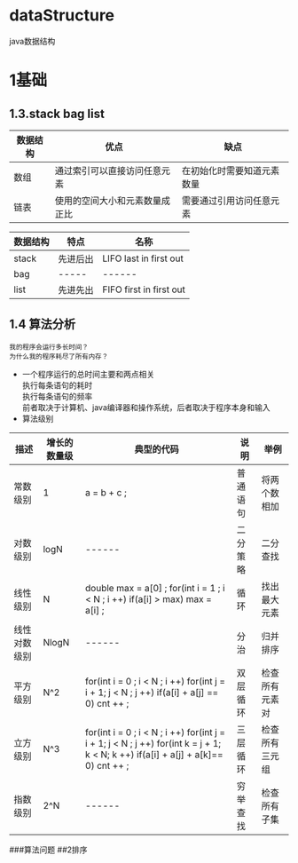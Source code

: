 # dataStructure
java数据结构  
# 1基础  
## 1.3.stack  bag list

|数据结构| 优点|缺点|  
|-----|-----|------| 
|数组|通过索引可以直接访问任意元素|在初始化时需要知道元素数量|  
|链表|使用的空间大小和元素数量成正比|需要通过引用访问任意元素|

|数据结构| 特点|名称|  
|-----|-----|------| 
|stack|先进后出|LIFO last in first out| 
|bag|-----|------| 
|list|先进先出|FIFO first in first out| 

## 1.4 算法分析  
    我的程序会运行多长时间？
    为什么我的程序耗尽了所有内存？

   - 一个程序运行的总时间主要和两点相关  
       执行每条语句的耗时  
       执行每条语句的频率  
       前者取决于计算机、java编译器和操作系统，后者取决于程序本身和输入  
   - 算法级别  
   
   |描述|增长的数量级|典型的代码| 说明|举例|  
   |-----|-----|------|-----|-----|  
   |常数级别|1| a = b + c ;| 普通语句 |将两个数相加|  
   |对数级别|logN|------|二分策略|二分查找|  
   |线性级别|N|double max = a[0] ;  for(int i = 1 ; i < N ; i ++)  if(a[i] > max) max = a[i] ;|循环|找出最大元素|  
   |线性对数级别|NlogN|------|分治|归并排序|  
   |平方级别|N^2|for(int i = 0 ; i < N ; i ++)  for(int j = i + 1; j < N ; j ++)  if(a[i] + a[j] == 0)  cnt ++ ;|双层循环|检查所有元素对|  
   |立方级别|N^3|for(int i = 0 ; i < N ; i ++)  for(int j = i + 1; j < N ; j ++) for(int k = j + 1; k < N; k ++)  if(a[i] + a[j] + a[k]== 0)  cnt ++ ;|三层循环|检查所有三元组|  
   |指数级别|2^N|------|穷举查找|检查所有子集|  
   
   
###算法问题
##2排序
